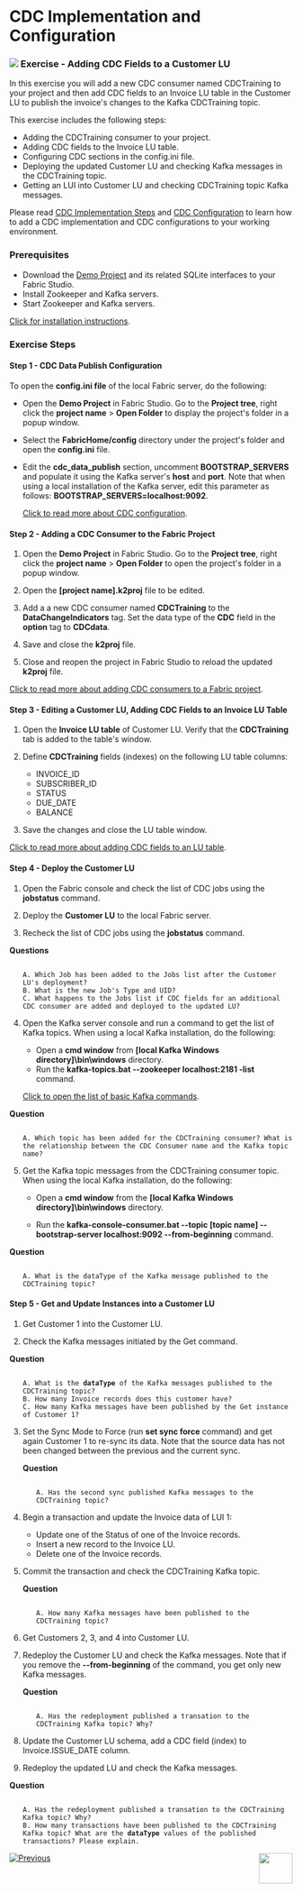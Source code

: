 # CDC Implementation and Configuration

### ![](/academy/images/Exercise.png) Exercise - Adding CDC Fields to a Customer LU

In this exercise you will add a new CDC consumer named CDCTraining to your project and then add CDC fields to an Invoice LU table in the Customer LU to publish the invoice's changes to the Kafka CDCTraining topic. 

This exercise includes the following steps:

* Adding the CDCTraining consumer to your project.
* Adding CDC fields to the Invoice LU table. 
* Configuring CDC sections in the config.ini file.
* Deploying the updated Customer LU and checking Kafka messages in the CDCTraining topic.
* Getting an LUI into Customer LU and checking CDCTraining topic Kafka messages. 

Please read [CDC Implementation Steps](/articles/18_fabric_cdc/05_cdc_consumers_implementation.md) and [CDC Configuration](/articles/18_fabric_cdc/06_cdc_configuration.md) to learn how to add a CDC implementation and CDC configurations to your working environment.

### Prerequisites

- Download the [Demo Project](/articles/demo_project) and its related SQLite interfaces to your Fabric Studio.
- Install Zookeeper and Kafka servers.
- Start Zookeeper and Kafka servers.

[Click for installation instructions](/articles/demo_project/Fabric_Demo_Project/01_local_installation_of_zookeper_kafka_and_ES.md).  

### **Exercise Steps** 

#### Step 1 - CDC Data Publish Configuration

To open the **config.ini file** of the local Fabric server, do the following:

- Open the **Demo Project** in Fabric Studio. Go to the **Project tree**, right click the **project name** > **Open Folder** to display the project's folder in a  popup window.
- Select the **FabricHome/config** directory under the project's folder and open the **config.ini** file.
- Edit the **cdc_data_publish** section, uncomment **BOOTSTRAP_SERVERS** and populate it using the Kafka server's **host** and **port**. Note that when using a local installation of the Kafka server, edit this parameter as follows: **BOOTSTRAP_SERVERS=localhost:9092**.

   [Click to read more about CDC configuration](/articles/18_fabric_cdc/06_cdc_configuration.md). 

#### Step 2 - Adding a CDC Consumer to the Fabric Project

1. Open the **Demo Project** in Fabric Studio. Go to the **Project tree**, right click the **project name** > **Open Folder** to open the project's folder in a popup window.

2. Open the **[project name].k2proj** file to be edited.

3. Add a a new CDC consumer named **CDCTraining** to the **DataChangeIndicators** tag. Set the data type of the **CDC** field in the **option** tag to **CDCdata**.

4. Save and close the **k2proj** file.

5. Close and reopen the project in Fabric Studio to reload the updated **k2proj** file.

[Click to read more about adding CDC consumers to a Fabric project](/articles/18_fabric_cdc/05_cdc_consumers_implementation.md#adding-cdc-consumers).

#### Step 3 - Editing a Customer LU, Adding CDC Fields to an Invoice LU Table

1. Open the **Invoice  LU table** of Customer LU. Verify that the **CDCTraining** tab is added to the table's window.

2. Define **CDCTraining** fields (indexes) on the following LU table columns:
   - INVOICE_ID
   - SUBSCRIBER_ID
   - STATUS
   - DUE_DATE
   - BALANCE

3. Save the changes and close the LU table window.

[Click to read more about adding CDC fields to an LU table](/articles/18_fabric_cdc/05_cdc_consumers_implementation.md#creating-indexes-for-other-cdc-consumers).

#### Step 4 - Deploy the Customer LU 

1. Open the Fabric console and check the list of CDC jobs using the **jobstatus** command.

2. Deploy the **Customer LU** to the local Fabric server.

3. Recheck the list of CDC jobs using the **jobstatus** command.

**Questions** 

<ul>
<pre><code>
A. Which Job has been added to the Jobs list after the Customer LU's deployment?
B. What is the new Job's Type and UID? 
C. What happens to the Jobs list if CDC fields for an additional CDC consumer are added and deployed to the updated LU? 
</code></pre>
</ul>

4. Open the Kafka server console and run a command to get the list of Kafka topics. When using a local Kafka installation, do the following:

   - Open a **cmd window** from **[local Kafka Windows directory]\bin\windows** directory.
   - Run the **kafka-topics.bat --zookeeper localhost:2181 -list** command.

   [Click to open the list of basic Kafka commands](/articles/02_fabric_architecture/08_kafka_basic_commands.md).

**Question**

<ul>
<pre><code>
A. Which topic has been added for the CDCTraining consumer? What is the relationship between the CDC Consumer name and the Kafka topic name?
</code></pre>
</ul>

5. Get the Kafka topic messages from the CDCTraining consumer topic. When using the local Kafka installation, do the following:

   - Open a **cmd window** from the **[local Kafka Windows directory]\bin\windows** directory. 

   - Run the **kafka-console-consumer.bat --topic [topic name] --bootstrap-server localhost:9092 --from-beginning** command. 



**Question**

<ul>
<pre><code>
A. What is the dataType of the Kafka message published to the CDCTraining topic? 
</code></pre>
</ul>




#### Step 5 - Get and Update Instances into a Customer LU

1. Get Customer 1 into the Customer LU.

2. Check the Kafka messages initiated by the Get command.

**Question**

<ul>
<pre><code>
A. What is the <strong>dataType</strong> of the Kafka messages published to the CDCTraining topic? 
B. How many Invoice records does this customer have? 
C. How many Kafka messages have been published by the Get instance of Customer 1? 
</code></pre>
</ul>


3. Set the Sync Mode to Force (run **set sync force** command) and get again Customer 1 to re-sync its data. Note that the source data has not been changed between the previous and the current sync.

   **Question**

   <ul>
   <pre><code>
   A. Has the second sync published Kafka messages to the CDCTraining topic? 
   </code></pre>
   </ul>

4. Begin a transaction and update the Invoice data of LUI 1:

   - Update one of the Status of one of the Invoice records.
   - Insert a new record to the Invoice LU.
   - Delete one of the Invoice records. 

5. Commit the transaction and check the CDCTraining Kafka topic.

   **Question**

   <ul>
   <pre><code>
   A. How many Kafka messages have been published to the CDCTraining topic? 
   </code></pre>
   </ul>

6. Get Customers 2, 3, and 4 into Customer LU.

7. Redeploy the Customer LU and check the Kafka messages.  Note that if you remove the **--from-beginning** of the command, you get only new Kafka messages.

   **Question**

   <ul>
   <pre><code>
   A. Has the redeployment published a transation to the CDCTraining Kafka topic? Why?  
   </code></pre>
   </ul

   

8. Update the Customer LU schema, add a CDC field (index) to Invoice.ISSUE_DATE column. 

9. Redeploy  the updated LU and check the Kafka messages.

**Question**

<ul>
<pre><code>
A. Has the redeployment published a transation to the CDCTraining Kafka topic? Why?  
B. How many transactions have been published to the CDCTraining Kafka topic? What are the <strong>dataType</strong> values of the published transactions? Please explain. 
</code></pre>
</ul>




[![Previous](/articles/images/Previous.png)](05_cdc_consumer_example_using_broadway_as_cdc_consumer.md)[<img align="right" width="60" height="54" src="/articles/images/Next.png">](07_cdc_implementation_and_configuration_exercise_solution.md)

